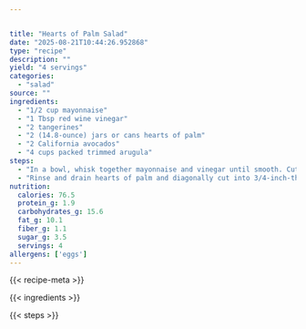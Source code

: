 ```yaml
---


title: "Hearts of Palm Salad"
date: "2025-08-21T10:44:26.952868"
type: "recipe"
description: ""
yield: "4 servings"
categories:
  - "salad"
source: ""
ingredients:
  - "1/2 cup mayonnaise"
  - "1 Tbsp red wine vinegar"
  - "2 tangerines"
  - "2 (14.8-ounce) jars or cans hearts of palm"
  - "2 California avocados"
  - "4 cups packed trimmed arugula"
steps:
  - "In a bowl, whisk together mayonnaise and vinegar until smooth. Cut peel and pith from tangerine and, holding fruit over a small bowl (to catch juice) cut sections free from membranes, discarding seeds."
  - "Rinse and drain hearts of palm and diagonally cut into 3/4-inch-thick slices. Pit and peel avocado and cut into 10-inch pieces. Tear arugula into bite-size pieces and add to dressing with tangerine and juice, hearts of palm, and avocado. Toss salad to coat with dressing and season with salt and pepper."
nutrition:
  calories: 76.5
  protein_g: 1.9
  carbohydrates_g: 15.6
  fat_g: 10.1
  fiber_g: 1.1
  sugar_g: 3.5
  servings: 4
allergens: ['eggs']
---
```


{{< recipe-meta >}}

{{< ingredients >}}

{{< steps >}}
